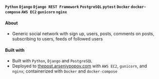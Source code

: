 __`Python` `Django` `Django REST Framework` `PostgreSQL` `pytest` `Docker` `docker-compose` `AWS EC2` `gunicorn` `nginx`__

#### About
- Generic social network with sign up, users, posts, comments on posts, subscribing to users, feeds of followed users

#### Built with
- Built with `Python`, `Django` and `PostgreSQL` 
- Deployed to [thepost.arseniypopov.com](http://thepost.arseniypopov.com/) with `AWS EC2`, `gunicorn`, and `nginx`; containerized with `Docker` and `docker-compose`
